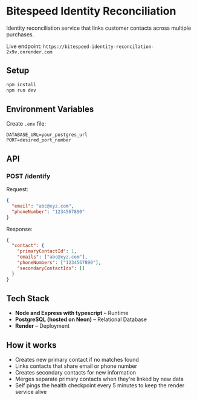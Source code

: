 # Bitespeed Identity Reconciliation

Identity reconciliation service that links customer contacts across multiple purchases.

Live endpoint: `https://bitespeed-identity-reconcilation-2x9v.onrender.com`

## Setup

```bash
npm install
npm run dev
```

## Environment Variables

Create `.env` file:
```
DATABASE_URL=your_postgres_url
PORT=desired_port_number
```

## API

### POST /identify

Request:
```json
{
  "email": "abc@xyz.com",
  "phoneNumber": "1234567890"
}
```

Response:
```json
{
  "contact": {
    "primaryContactId": 1,
    "emails": ["abc@xyz.com"],
    "phoneNumbers": ["1234567890"],
    "secondaryContactIds": []
  }
}
```
## Tech Stack 

- **Node and Express with typescript** – Runtime
- **PostgreSQL (hosted on Neon)** – Relational Database 
- **Render** – Deployment

## How it works

- Creates new primary contact if no matches found
- Links contacts that share email or phone number
- Creates secondary contacts for new information
- Merges separate primary contacts when they're linked by new data
- Self pings the health checkpoint every 5 minutes to keep the render service alive

